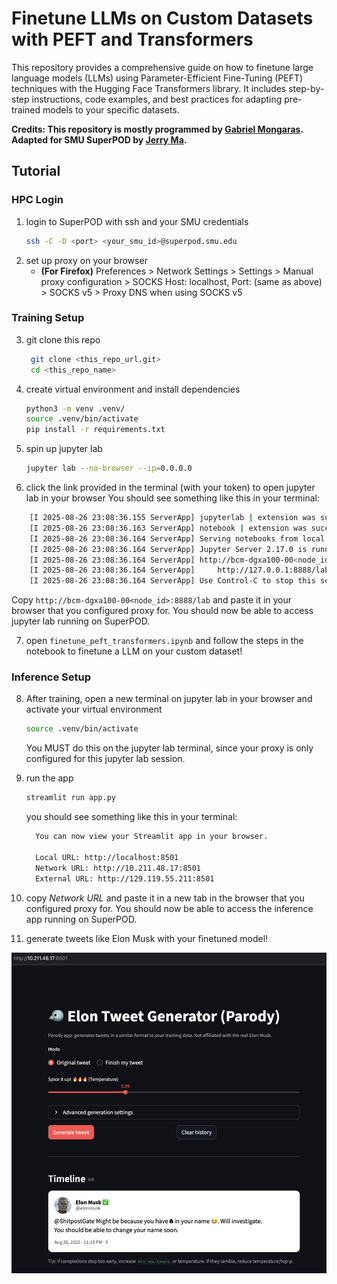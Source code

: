 # Finetune LLMs on Custom Datasets with PEFT and Transformers

This repository provides a comprehensive guide on how to finetune large language models (LLMs) using Parameter-Efficient Fine-Tuning (PEFT) techniques with the Hugging Face Transformers library. It includes step-by-step instructions, code examples, and best practices for adapting pre-trained models to your specific datasets.

**Credits: This repository is mostly programmed by [Gabriel Mongaras](https://github.com/gmongaras). Adapted for SMU SuperPOD by [Jerry Ma](https://github.com/jerma88).**

## Tutorial

### HPC Login
1. login to SuperPOD with ssh and your SMU credentials
   ```bash
   ssh -C -D <port> <your_smu_id>@superpod.smu.edu
   ```
2. set up proxy on your browser 
    - **(For Firefox)** Preferences > Network Settings > Settings > Manual proxy configuration > SOCKS Host: localhost, Port: <port> (same as above) > SOCKS v5 > Proxy DNS when using SOCKS v5

### Training Setup
3. git clone this repo
   ```bash
    git clone <this_repo_url.git>
    cd <this_repo_name>
    ```

4. create virtual environment and install dependencies
   ```bash
   python3 -m venv .venv/
   source .venv/bin/activate
   pip install -r requirements.txt
   ```

5. spin up jupyter lab
   ```bash
   jupyter lab --no-browser --ip=0.0.0.0
    ```

6. click the link provided in the terminal (with your token) to open jupyter lab in your browser
You should see something like this in your terminal:
```bash
    [I 2025-08-26 23:08:36.155 ServerApp] jupyterlab | extension was successfully loaded.
    [I 2025-08-26 23:08:36.163 ServerApp] notebook | extension was successfully loaded.
    [I 2025-08-26 23:08:36.164 ServerApp] Serving notebooks from local directory: <your_path>/
    [I 2025-08-26 23:08:36.164 ServerApp] Jupyter Server 2.17.0 is running at:
    [I 2025-08-26 23:08:36.164 ServerApp] http://bcm-dgxa100-00<node_id>:8888/lab
    [I 2025-08-26 23:08:36.164 ServerApp]     http://127.0.0.1:8888/lab
    [I 2025-08-26 23:08:36.164 ServerApp] Use Control-C to stop this server and shut down all kernels (twice to skip confirmation).
```

Copy `http://bcm-dgxa100-00<node_id>:8888/lab` and paste it in your browser that you configured proxy for. You should now be able to access jupyter lab running on SuperPOD.

7. open `finetune_peft_transformers.ipynb` and follow the steps in the notebook to finetune a LLM on your custom dataset!

### Inference Setup
8. After training, open a new terminal on jupyter lab in your browser and activate your virtual environment
   ```bash
   source .venv/bin/activate
   ```
   You MUST do this on the jupyter lab terminal, since your proxy is only configured for this jupyter lab session.

9. run the app
    ```bash
    streamlit run app.py
    ```

    you should see something like this in your terminal:
    ```bash
      You can now view your Streamlit app in your browser.
    
      Local URL: http://localhost:8501
      Network URL: http://10.211.48.17:8501
      External URL: http://129.119.55.211:8501
    ```

10. copy *Network URL* and paste it in a new tab in the browser that you configured proxy for. You should now be able to access the inference app running on SuperPOD.

11. generate tweets like Elon Musk with your finetuned model!

![App Screenshot](demo.png)
